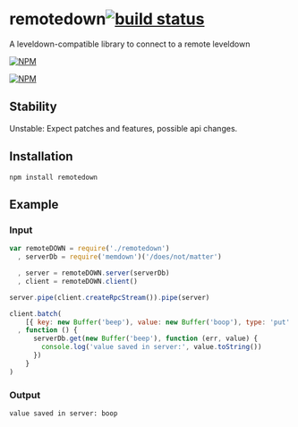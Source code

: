 # remotedown[![build status](https://secure.travis-ci.org/kesla/remotedown.svg)](http://travis-ci.org/kesla/remotedown)

A leveldown-compatible library to connect to a remote leveldown

[![NPM](https://nodei.co/npm/remotedown.png?downloads&stars)](https://nodei.co/npm/remotedown/)

[![NPM](https://nodei.co/npm-dl/remotedown.png)](https://nodei.co/npm/remotedown/)

## Stability

Unstable: Expect patches and features, possible api changes.

## Installation

```
npm install remotedown
```

## Example

### Input

```javascript
var remoteDOWN = require('./remotedown')
  , serverDb = require('memdown')('/does/not/matter')

  , server = remoteDOWN.server(serverDb)
  , client = remoteDOWN.client()

server.pipe(client.createRpcStream()).pipe(server)

client.batch(
    [{ key: new Buffer('beep'), value: new Buffer('boop'), type: 'put' }]
  , function () {
      serverDb.get(new Buffer('beep'), function (err, value) {
        console.log('value saved in server:', value.toString())
      })
    }
)
```

### Output

```
value saved in server: boop
```
